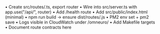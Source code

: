 •	Create src/routes/<name>.ts, export router
	•	Wire into src/server.ts with app.use("/api/<name>", router)
	•	Add /health route
	•	Add src/public/index.html (minimal)
	•	npm run build → ensure dist/routes/<name>.js
	•	PM2 env set + pm2 save
	•	Logs visible in CloudWatch under /omneuro/<name>
	•	Add Makefile targets
    	•	Document route contracts here